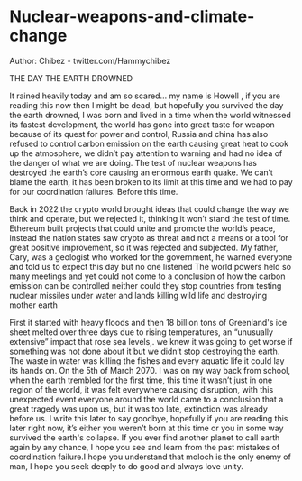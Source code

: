# Nuclear-weapons-and-climate-change


Author: Chibez - twitter.com/Hammychibez

THE DAY THE EARTH DROWNED

It rained heavily today and am so scared… my name is Howell ,  if you are reading this now then I might be dead, but hopefully you survived the day the earth drowned,  I was born and lived in a time when the world witnessed its fastest development, the world has gone into great taste for weapon because of its quest for power and control, Russia and china has also refused to control carbon emission on the earth causing great heat to cook up the atmosphere, we didn’t pay attention to warning and had no idea of the danger of what we are doing. 
The test of nuclear weapons has destroyed the earth’s core causing an enormous earth quake. We can’t blame the earth, it has been broken to its limit at this time and we had to pay for our coordination failures.
Before this time. 

Back in 2022 the crypto world brought ideas that could change the way we think and operate, but we rejected it, thinking it won’t stand the test of time. Ethereum built projects that could unite and promote the world’s peace, instead the nation states saw crypto as threat and not a means or a tool for great positive improvement, so it was rejected and subjected.
My father, Cary, was a geologist who worked for the government, he warned everyone and told us to expect this day but no one listened
The world powers held so many meetings and yet could not come to a conclusion of how the carbon emission can be controlled neither could they stop countries from testing nuclear missiles under water and lands killing wild life and destroying mother earth

First it started with heavy floods and then 18 billion tons of Greenland's ice sheet melted over three days due to rising temperatures, an “unusually extensive” impact that rose sea levels,. we knew it was going to get worse if something was not done about it but we didn’t stop destroying the earth. The waste in water was killing the fishes and every aquatic life it could lay its hands on.
On the 5th of March 2070. I was on my way back from school, when the earth trembled for the first time, this time it wasn’t just in one region of the world, it was felt everywhere causing disruption, with this unexpected event everyone around the world came to a conclusion that a great tragedy was upon us, but it was too late, extinction was already before us.
I write this later to say goodbye, hopefully if you are reading this later right now, it’s either you weren’t born at this time or you in some way survived the earth's collapse. 
If you ever find another planet to call earth again by any chance, I hope you see and learn from the past mistakes of coordination failure.I hope you understand that moloch is the only enemy of man, I hope you seek deeply to do good and always love unity.

